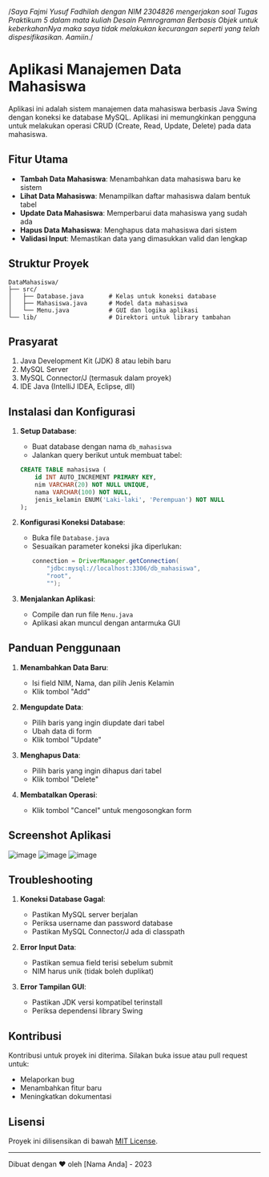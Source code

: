 /*Saya Fajmi Yusuf Fadhilah dengan NIM 2304826 mengerjakan
 soal Tugas Praktikum 5 dalam mata kuliah Desain Pemrograman Berbasis Objek
untuk keberkahanNya maka saya tidak melakukan kecurangan seperti yang telah dispesifikasikan. Aamiin.*/

# Aplikasi Manajemen Data Mahasiswa

Aplikasi ini adalah sistem manajemen data mahasiswa berbasis Java Swing dengan koneksi ke database MySQL. Aplikasi ini memungkinkan pengguna untuk melakukan operasi CRUD (Create, Read, Update, Delete) pada data mahasiswa.

## Fitur Utama

- **Tambah Data Mahasiswa**: Menambahkan data mahasiswa baru ke sistem
- **Lihat Data Mahasiswa**: Menampilkan daftar mahasiswa dalam bentuk tabel
- **Update Data Mahasiswa**: Memperbarui data mahasiswa yang sudah ada
- **Hapus Data Mahasiswa**: Menghapus data mahasiswa dari sistem
- **Validasi Input**: Memastikan data yang dimasukkan valid dan lengkap

## Struktur Proyek

```
DataMahasiswa/
├── src/
│   ├── Database.java       # Kelas untuk koneksi database
│   ├── Mahasiswa.java      # Model data mahasiswa
│   └── Menu.java           # GUI dan logika aplikasi
└── lib/                    # Direktori untuk library tambahan
```

## Prasyarat

1. Java Development Kit (JDK) 8 atau lebih baru
2. MySQL Server
3. MySQL Connector/J (termasuk dalam proyek)
4. IDE Java (IntelliJ IDEA, Eclipse, dll)

## Instalasi dan Konfigurasi

1. **Setup Database**:
   - Buat database dengan nama `db_mahasiswa`
   - Jalankan query berikut untuk membuat tabel:

   ```sql
   CREATE TABLE mahasiswa (
       id INT AUTO_INCREMENT PRIMARY KEY,
       nim VARCHAR(20) NOT NULL UNIQUE,
       nama VARCHAR(100) NOT NULL,
       jenis_kelamin ENUM('Laki-laki', 'Perempuan') NOT NULL
   );
   ```

2. **Konfigurasi Koneksi Database**:
   - Buka file `Database.java`
   - Sesuaikan parameter koneksi jika diperlukan:
     ```java
     connection = DriverManager.getConnection(
         "jdbc:mysql://localhost:3306/db_mahasiswa", 
         "root", 
         "");
     ```

3. **Menjalankan Aplikasi**:
   - Compile dan run file `Menu.java`
   - Aplikasi akan muncul dengan antarmuka GUI

## Panduan Penggunaan

1. **Menambahkan Data Baru**:
   - Isi field NIM, Nama, dan pilih Jenis Kelamin
   - Klik tombol "Add"

2. **Mengupdate Data**:
   - Pilih baris yang ingin diupdate dari tabel
   - Ubah data di form
   - Klik tombol "Update"

3. **Menghapus Data**:
   - Pilih baris yang ingin dihapus dari tabel
   - Klik tombol "Delete"

4. **Membatalkan Operasi**:
   - Klik tombol "Cancel" untuk mengosongkan form

## Screenshot Aplikasi

![image](https://github.com/user-attachments/assets/b8eb6d03-6692-44dc-a363-eb0e82efe923)
![image](https://github.com/user-attachments/assets/3ebb69d9-8143-4fb4-becb-98305672f4b3)
![image](https://github.com/user-attachments/assets/0b9b3015-9225-4941-86d5-44d7405fc924)

## Troubleshooting

1. **Koneksi Database Gagal**:
   - Pastikan MySQL server berjalan
   - Periksa username dan password database
   - Pastikan MySQL Connector/J ada di classpath

2. **Error Input Data**:
   - Pastikan semua field terisi sebelum submit
   - NIM harus unik (tidak boleh duplikat)

3. **Error Tampilan GUI**:
   - Pastikan JDK versi kompatibel terinstall
   - Periksa dependensi library Swing

## Kontribusi

Kontribusi untuk proyek ini diterima. Silakan buka issue atau pull request untuk:
- Melaporkan bug
- Menambahkan fitur baru
- Meningkatkan dokumentasi

## Lisensi

Proyek ini dilisensikan di bawah [MIT License](LICENSE).

---

Dibuat dengan ❤️ oleh [Nama Anda] - 2023
